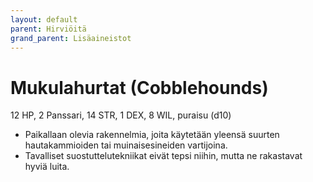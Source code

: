 ```yaml
---
layout: default
parent: Hirviöitä
grand_parent: Lisäaineistot
---
```


# Mukulahurtat (Cobblehounds)

12 HP, 2 Panssari, 14 STR, 1 DEX, 8 WIL, puraisu (d10)

- Paikallaan olevia rakennelmia, joita käytetään yleensä suurten hautakammioiden tai muinaisesineiden vartijoina.
- Tavalliset suostuttelutekniikat eivät tepsi niihin, mutta ne rakastavat hyviä luita.
